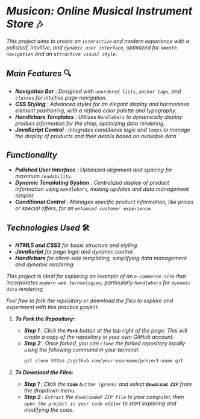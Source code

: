 # *Musicon: Online Musical Instrument Store* 🎶

*This project aims to create an `interactive` and modern experience with a polished, intuitive, and `dynamic user interface`, optimized for `smooth navigation` and an `attractive visual style`.*

## *Main Features* 🔍

- ***Navigation Bar*** *: Designed with `unordered lists`, `anchor tags`, and `classes` for intuitive page navigation.*
- ***CSS Styling*** *: Advanced styles for an elegant display and harmonious element positioning, with a refined color palette and typography.*
- ***Handlebars Templates*** *: Utilizes `Handlebars` to dynamically display product information for the shop, optimizing data rendering.*
- ***JavaScript Control*** *: Integrates conditional logic and `loops` to manage the display of products and their details based on available data.*

## *Functionality*

- ***Polished User Interface*** *: Optimized alignment and spacing for maximum `readability`.*
- ***Dynamic Templating System*** *: Centralized display of product information using `Handlebars`, making updates and data management simpler.*
- ***Conditional Control*** *: Manages specific product information, like prices or special offers, for an `enhanced customer experience`.*

## *Technologies Used* 🛠️

- ***HTML5 and CSS3*** *for basic structure and styling.*
- ***JavaScript*** *for page logic and dynamic control.*
- ***Handlebars*** *for client-side templating, simplifying data management and dynamic rendering.*

*This project is ideal for exploring an example of an `e-commerce site` that incorporates `modern web technologies`, particularly `Handlebars` for `dynamic data` rendering.* 

*Feel free to fork the repository or download the files to explore and experiment with this practice project.* 
1. ***To Fork the Repository:***
   - ***Step 1*** *: Click the **`Fork`** button at the top right of the page. This will create a copy of the repository in your own GitHub account.*
   - ***Step 2*** *: Once forked, you can `clone` the forked repository locally using the following command in your terminal:*
     ```bash
     git clone https://github.com/your-username/project-name.git
     ```

2. ***To Download the Files:***
   - ***Step 1*** *: Click the **`Code`** `button (green)` and select **`Download ZIP`** from the dropdown menu.*
   - ***Step 2*** *: `Extract` the `downloaded ZIP file` to your computer, then `open the project in your code editor` to start exploring and modifying the code.*


